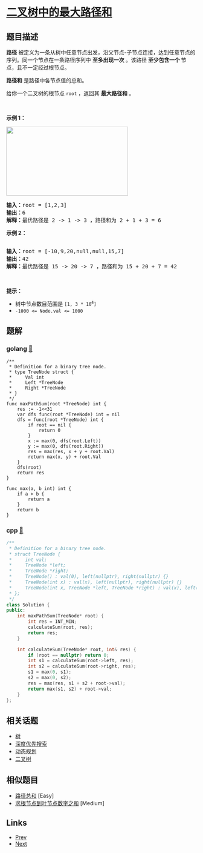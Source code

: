 
# [二叉树中的最大路径和](https://leetcode-cn.com/problems/binary-tree-maximum-path-sum)

## 题目描述

<p><strong>路径</strong> 被定义为一条从树中任意节点出发，沿父节点-子节点连接，达到任意节点的序列。同一个节点在一条路径序列中 <strong>至多出现一次</strong> 。该路径<strong> 至少包含一个 </strong>节点，且不一定经过根节点。</p>

<p><strong>路径和</strong> 是路径中各节点值的总和。</p>

<p>给你一个二叉树的根节点 <code>root</code> ，返回其 <strong>最大路径和</strong> 。</p>

<p> </p>

<p><strong>示例 1：</strong></p>
<img alt="" src="https://assets.leetcode.com/uploads/2020/10/13/exx1.jpg" style="width: 322px; height: 182px;" />
<pre>
<strong>输入：</strong>root = [1,2,3]
<strong>输出：</strong>6
<strong>解释：</strong>最优路径是 2 -> 1 -> 3 ，路径和为 2 + 1 + 3 = 6</pre>

<p><strong>示例 2：</strong></p>
<img alt="" src="https://assets.leetcode.com/uploads/2020/10/13/exx2.jpg" />
<pre>
<strong>输入：</strong>root = [-10,9,20,null,null,15,7]
<strong>输出：</strong>42
<strong>解释：</strong>最优路径是 15 -> 20 -> 7 ，路径和为 15 + 20 + 7 = 42
</pre>

<p> </p>

<p><strong>提示：</strong></p>

<ul>
	<li>树中节点数目范围是 <code>[1, 3 * 10<sup>4</sup>]</code></li>
	<li><code>-1000 <= Node.val <= 1000</code></li>
</ul>


## 题解

### golang [🔗](binary-tree-maximum-path-sum.go) 
```golang
/**
 * Definition for a binary tree node.
 * type TreeNode struct {
 *     Val int
 *     Left *TreeNode
 *     Right *TreeNode
 * }
 */
func maxPathSum(root *TreeNode) int {
    res := -1<<31
    var dfs func(root *TreeNode) int = nil
    dfs = func(root *TreeNode) int {
        if root == nil {
            return 0
        }
        x := max(0, dfs(root.Left))
        y := max(0, dfs(root.Right))
        res = max(res, x + y + root.Val)
        return max(x, y) + root.Val
    }
    dfs(root)
    return res
}

func max(a, b int) int {
    if a > b {
        return a
    }
    return b
}
```
### cpp [🔗](binary-tree-maximum-path-sum.cpp) 
```cpp
/**
 * Definition for a binary tree node.
 * struct TreeNode {
 *     int val;
 *     TreeNode *left;
 *     TreeNode *right;
 *     TreeNode() : val(0), left(nullptr), right(nullptr) {}
 *     TreeNode(int x) : val(x), left(nullptr), right(nullptr) {}
 *     TreeNode(int x, TreeNode *left, TreeNode *right) : val(x), left(left), right(right) {}
 * };
 */
class Solution {
public:
    int maxPathSum(TreeNode* root) {
        int res = INT_MIN;
        calculateSum(root, res);
        return res;
    }

    int calculateSum(TreeNode* root, int& res) {
        if (root == nullptr) return 0;
        int s1 = calculateSum(root->left, res);
        int s2 = calculateSum(root->right, res);
        s1 = max(0, s1);
        s2 = max(0, s2);
        res = max(res, s1 + s2 + root->val);
        return max(s1, s2) + root->val;
    }
};
```


## 相关话题

- [树](https://leetcode-cn.com/tag/tree) 
- [深度优先搜索](https://leetcode-cn.com/tag/depth-first-search) 
- [动态规划](https://leetcode-cn.com/tag/dynamic-programming) 
- [二叉树](https://leetcode-cn.com/tag/binary-tree) 


## 相似题目

- [路径总和](../path-sum/README.md)  [Easy] 
- [求根节点到叶节点数字之和](../sum-root-to-leaf-numbers/README.md)  [Medium] 


## Links

- [Prev](../best-time-to-buy-and-sell-stock-ii/README.md) 
- [Next](../valid-palindrome/README.md) 

